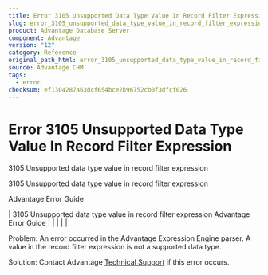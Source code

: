 ```yaml
---
title: Error 3105 Unsupported Data Type Value In Record Filter Expression
slug: error_3105_unsupported_data_type_value_in_record_filter_expression
product: Advantage Database Server
component: Advantage
version: "12"
category: Reference
original_path_html: error_3105_unsupported_data_type_value_in_record_filter_expression.htm
source: Advantage CHM
tags:
  - error
checksum: ef1304287a63dcf654bce2b96752cb0f3dfcf026
---
```


# Error 3105 Unsupported Data Type Value In Record Filter Expression

3105 Unsupported data type value in record filter expression

3105 Unsupported data type value in record filter expression

Advantage Error Guide

| 3105 Unsupported data type value in record filter expression  Advantage Error Guide |  |  |  |  |

Problem: An error occurred in the Advantage Expression Engine parser. A value in the record filter expression is not a supported data type.

Solution: Contact Advantage [Technical Support](master_technical_support_u_s__and_canada.md) if this error occurs.
